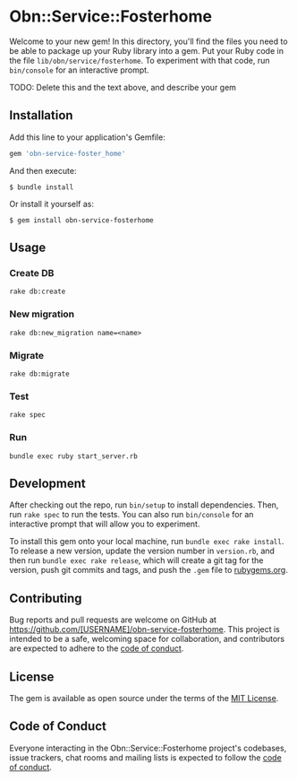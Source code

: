 # Obn::Service::Fosterhome

Welcome to your new gem! In this directory, you'll find the files you need to be able to package up your Ruby library into a gem. Put your Ruby code in the file `lib/obn/service/fosterhome`. To experiment with that code, run `bin/console` for an interactive prompt.

TODO: Delete this and the text above, and describe your gem

## Installation

Add this line to your application's Gemfile:

```ruby
gem 'obn-service-foster_home'
```

And then execute:

    $ bundle install

Or install it yourself as:

    $ gem install obn-service-fosterhome

## Usage

### Create DB

```shell
rake db:create
```

### New migration

```shell
rake db:new_migration name=<name>
```

### Migrate

```shell
rake db:migrate
```

### Test

```shell
rake spec
```

### Run

```shell
bundle exec ruby start_server.rb
```

## Development

After checking out the repo, run `bin/setup` to install dependencies. Then, run `rake spec` to run the tests. You can also run `bin/console` for an interactive prompt that will allow you to experiment.

To install this gem onto your local machine, run `bundle exec rake install`. To release a new version, update the version number in `version.rb`, and then run `bundle exec rake release`, which will create a git tag for the version, push git commits and tags, and push the `.gem` file to [rubygems.org](https://rubygems.org).

## Contributing

Bug reports and pull requests are welcome on GitHub at https://github.com/[USERNAME]/obn-service-fosterhome. This project is intended to be a safe, welcoming space for collaboration, and contributors are expected to adhere to the [code of conduct](https://github.com/[USERNAME]/obn-service-fosterhome/blob/master/CODE_OF_CONDUCT.md).


## License

The gem is available as open source under the terms of the [MIT License](https://opensource.org/licenses/MIT).

## Code of Conduct

Everyone interacting in the Obn::Service::Fosterhome project's codebases, issue trackers, chat rooms and mailing lists is expected to follow the [code of conduct](https://github.com/[USERNAME]/obn-service-fosterhome/blob/master/CODE_OF_CONDUCT.md).
